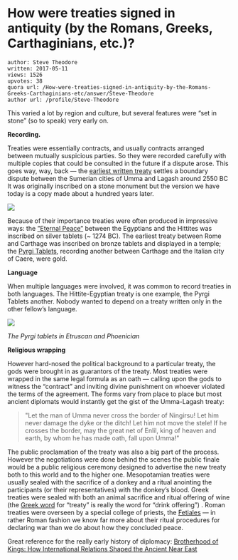 # How were treaties signed in antiquity (by the Romans, Greeks, Carthaginians, etc.)?

	author: Steve Theodore
	written: 2017-05-11
	views: 1526
	upvotes: 38
	quora url: /How-were-treaties-signed-in-antiquity-by-the-Romans-Greeks-Carthaginians-etc/answer/Steve-Theodore
	author url: /profile/Steve-Theodore


This varied a lot by region and culture, but several features were “set in stone” (so to speak) very early on.

__Recording.__ 

Treaties were essentially contracts, and usually contracts arranged between mutually suspicious parties. So they were recorded carefully with multiple copies that could be consulted in the future if a dispute arose. This goes way, way, back — the [earliest written treaty](http://www.duhaime.org/LawMuseum/LawArticle-1313/2550-BC--The-Treaty-of-Mesilim.aspx) settles a boundary dispute between the Sumerian cities of Umma and Lagash around 2550 BC It was originally inscribed on a stone monument but the version we have today is a copy made about a hundred years later.

![](https://qph.fs.quoracdn.net/main-qimg-29933191222319c65cbe130d015e3383-c)

Because of their importance treaties were often produced in impressive ways: the [”Eternal Peace”](https://en.wikipedia.org/wiki/Egyptian%E2%80%93Hittite_peace_treaty) between the Egyptians and the Hittites was inscribed on silver tablets (~ 1274 BC). The earliest treaty between Rome and Carthage was inscribed on bronze tablets and displayed in a temple; the [Pyrgi Tablets](https://en.wikipedia.org/wiki/Pyrgi_Tablets), recording another between Carthage and the Italian city of Caere, were gold.

__Language__ 

When multiple languages were involved, it was common to record treaties in both languages. The Hittite-Egyptian treaty is one example, the Pyrgi Tablets another. Nobody wanted to depend on a treaty written only in the other fellow’s language.

![](https://qph.fs.quoracdn.net/main-qimg-f957e80ab1372e0be83d6f940c14a9aa-c)

_The Pyrgi tablets in Etruscan and Phoenician_ 

__Religious wrapping__ 

However hard-nosed the political background to a particular treaty, the gods were brought in as guarantors of the treaty. Most treaties were wrapped in the same legal formula as an oath — calling upon the gods to witness the “contract” and inviting divine punishment on whoever violated the terms of the agreement. The forms vary from place to place but most ancient diplomats would instantly get the gist of the Umma-Lagash treaty:

> "Let the man of Umma never cross the border of Ningirsu! Let him never damage the dyke or the ditch! Let him not move the stele! If he crosses the border, may the great net of Enlil, king of heaven and earth, by whom he has made oath, fall upon Umma!"

The public proclamation of the treaty was also a big part of the process. However the negotiations were done behind the scenes the public finale would be a public religious ceremony designed to advertise the new treaty both to this world and to the higher one. Mesopotamian treaties were usually sealed with the sacrifice of a donkey and a ritual anointing the participants (or their representatives) with the donkey’s blood. Greek treaties were sealed with both an animal sacrifice and ritual offering of wine (the [Greek word](http://www.perseus.tufts.edu/hopper/morph?l=spondh&la=greek#lexicon) for “treaty” is really the word for “drink offering”) . Roman treaties were overseen by a special college of priests, the [Fetiales](https://en.wikipedia.org/wiki/Fetial) — in rather Roman fashion we know far more about their ritual procedures for declaring war than we do about how they concluded peace.

Great reference for the really early history of diplomacy: [Brotherhood of Kings: How International Relations Shaped the Ancient Near East](http://amzn.to/2qymqhH)

